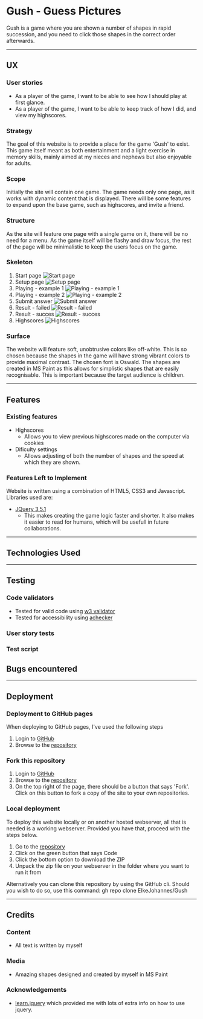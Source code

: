 # Gush - Guess Pictures
Gush is a game where you are shown a number of shapes in rapid succession, and you need to click those shapes in the correct order afterwards. 

---

## UX

### User stories
- As a player of the game, I want to be able to see how I should play at first glance.
- As a player of the game, I want to be able to keep track of how I did, and view my highscores.

### Strategy
The goal of this website is to provide a place for the game 'Gush' to exist. This game itself meant as both entertainment and a light exercise in memory skills, mainly aimed at my nieces and nephews but also enjoyable for adults.

### Scope
Initially the site will contain one game. The game needs only one page, as it works with dynamic content that is displayed. There will be some features to expand upon the base game, such as highscores, and invite a friend. 

### Structure
As the site will feature one page with a single game on it, there will be no need for a menu. As the game itself will be flashy and draw focus, the rest of the page will be minimalistic to keep the users focus on the game. 

### Skeleton
1. Start page ![Start page](assets/wireframes/start.png)
2. Setup page ![Setup page](assets/wireframes/setup.png)
3. Playing - example 1 ![Playing - example 1](assets/wireframes/playing1.png)
4. Playing - example 2 ![Playing - example 2](assets/wireframes/playing2.png)
5. Submit answer ![Submit answer](assets/wireframes/submit-answer.png)
6. Result - failed ![Result - failed](assets/wireframes/result-failed.png)
7. Result - succes ![Result - succes](assets/wireframes/result-succes.png)
8. Highscores ![Highscores](assets/wireframes/highscores.png)

### Surface
The website will feature soft, unobtrusive colors like off-white. This is so chosen because the shapes in the game will have strong vibrant colors to provide maximal contrast. The chosen font is Oswald. The shapes are created in MS Paint as this allows for simplistic shapes that are easily recognisable. This is important because the target audience is children. 

---

## Features

### Existing features
  - Highscores
    * Allows you to view previous highscores made on the computer via cookies
  - Dificulty settings
    * Allows adjusting of both the number of shapes and the speed at which they are shown. 

### Features Left to Implement
Website is written using a combination of HTML5, CSS3 and Javascript. 
Libraries used are: 
- [JQuery 3.5.1](https://jquery.com/)
  * This makes creating the game logic faster and shorter. It also makes it easier to read for humans, which will be usefull in future collaborations. 


---

## Technologies Used



---

## Testing
### Code validators
* Tested for valid code using [w3 validator](https://validator.w3.org/nu/#textarea)
* Tested for accessibility using [achecker](https://achecker.ca/checker/index.php)

### User story tests


### Test script



## Bugs encountered

    
---

## Deployment
### Deployment to GitHub pages
When deploying to GitHub pages, I've used the following steps
1. Login to [GitHub](https://github.com)
2. Browse to the [repository](https://github.com/ElkeJohannes/Gush)

### Fork this repository
1. Login to [GitHub](https://github.com)
2. Browse to the [repository](https://github.com/ElkeJohannes/Gush)
3. On the top right of the page, there should be a button that says 'Fork'. Click on this button to fork a copy of the site to your own repositories. 

### Local deployment
To deploy this website locally or on another hosted webserver, all that is needed is a working webserver. Provided you have that, proceed with the steps below.
1. Go to the [repository](https://github.com/ElkeJohannes/Gush)
2. Click on the green button that says Code
3. Click the bottom option to download the ZIP
4. Unpack the zip file on your webserver in the folder where you want to run it from

Alternatively you can clone this repository by using the GitHub cli. Should you wish to do so, use this command: gh repo clone ElkeJohannes/Gush

---

## Credits

### Content
* All text is written by myself

### Media
* Amazing shapes designed and created by myself in MS Paint

### Acknowledgements
* [learn.jquery](https://learn.jquery.com/) which provided me with lots of extra info on how to use jquery.
